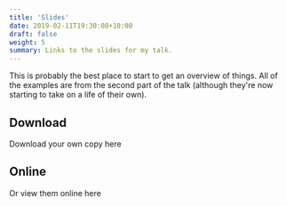 ```yaml
---
title: 'Slides'
date: 2019-02-11T19:30:08+10:00
draft: false
weight: 5
summary: Links to the slides for my talk.
---
```


This is probably the best place to start to get an overview of things. All of the examples are from the second part of the talk (although they're now starting to take on a life of their own).

<!--more-->

## Download

Download your own copy here

## Online

Or view them online here
